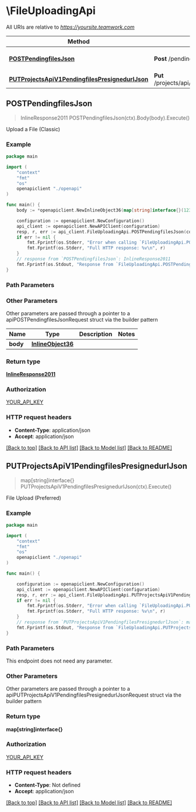 # \FileUploadingApi

All URIs are relative to *https://yoursite.teamwork.com*

Method | HTTP request | Description
------------- | ------------- | -------------
[**POSTPendingfilesJson**](FileUploadingApi.md#POSTPendingfilesJson) | **Post** /pendingfiles.json | Upload a File (Classic)
[**PUTProjectsApiV1PendingfilesPresignedurlJson**](FileUploadingApi.md#PUTProjectsApiV1PendingfilesPresignedurlJson) | **Put** /projects/api/v1/pendingfiles/presignedurl.json | File Upload (Preferred)



## POSTPendingfilesJson

> InlineResponse2011 POSTPendingfilesJson(ctx).Body(body).Execute()

Upload a File (Classic)



### Example

```go
package main

import (
    "context"
    "fmt"
    "os"
    openapiclient "./openapi"
)

func main() {
    body := *openapiclient.NewInlineObject36(map[string]interface{}(123)) // InlineObject36 |  (optional)

    configuration := openapiclient.NewConfiguration()
    api_client := openapiclient.NewAPIClient(configuration)
    resp, r, err := api_client.FileUploadingApi.POSTPendingfilesJson(context.Background()).Body(body).Execute()
    if err != nil {
        fmt.Fprintf(os.Stderr, "Error when calling `FileUploadingApi.POSTPendingfilesJson``: %v\n", err)
        fmt.Fprintf(os.Stderr, "Full HTTP response: %v\n", r)
    }
    // response from `POSTPendingfilesJson`: InlineResponse2011
    fmt.Fprintf(os.Stdout, "Response from `FileUploadingApi.POSTPendingfilesJson`: %v\n", resp)
}
```

### Path Parameters



### Other Parameters

Other parameters are passed through a pointer to a apiPOSTPendingfilesJsonRequest struct via the builder pattern


Name | Type | Description  | Notes
------------- | ------------- | ------------- | -------------
 **body** | [**InlineObject36**](InlineObject36.md) |  | 

### Return type

[**InlineResponse2011**](InlineResponse2011.md)

### Authorization

[YOUR_API_KEY](../README.md#YOUR_API_KEY)

### HTTP request headers

- **Content-Type**: application/json
- **Accept**: application/json

[[Back to top]](#) [[Back to API list]](../README.md#documentation-for-api-endpoints)
[[Back to Model list]](../README.md#documentation-for-models)
[[Back to README]](../README.md)


## PUTProjectsApiV1PendingfilesPresignedurlJson

> map[string]interface{} PUTProjectsApiV1PendingfilesPresignedurlJson(ctx).Execute()

File Upload (Preferred)



### Example

```go
package main

import (
    "context"
    "fmt"
    "os"
    openapiclient "./openapi"
)

func main() {

    configuration := openapiclient.NewConfiguration()
    api_client := openapiclient.NewAPIClient(configuration)
    resp, r, err := api_client.FileUploadingApi.PUTProjectsApiV1PendingfilesPresignedurlJson(context.Background()).Execute()
    if err != nil {
        fmt.Fprintf(os.Stderr, "Error when calling `FileUploadingApi.PUTProjectsApiV1PendingfilesPresignedurlJson``: %v\n", err)
        fmt.Fprintf(os.Stderr, "Full HTTP response: %v\n", r)
    }
    // response from `PUTProjectsApiV1PendingfilesPresignedurlJson`: map[string]interface{}
    fmt.Fprintf(os.Stdout, "Response from `FileUploadingApi.PUTProjectsApiV1PendingfilesPresignedurlJson`: %v\n", resp)
}
```

### Path Parameters

This endpoint does not need any parameter.

### Other Parameters

Other parameters are passed through a pointer to a apiPUTProjectsApiV1PendingfilesPresignedurlJsonRequest struct via the builder pattern


### Return type

**map[string]interface{}**

### Authorization

[YOUR_API_KEY](../README.md#YOUR_API_KEY)

### HTTP request headers

- **Content-Type**: Not defined
- **Accept**: application/json

[[Back to top]](#) [[Back to API list]](../README.md#documentation-for-api-endpoints)
[[Back to Model list]](../README.md#documentation-for-models)
[[Back to README]](../README.md)

